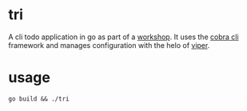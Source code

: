 # tri
A cli todo application in go as part of a [workshop](https://spf13.com/presentation/building-an-awesome-cli-app-in-go-oscon/). It uses the [cobra cli](https://github.com/spf13/cobra) framework and manages configuration with the helo of [viper](https://github.com/spf13/cobra).

# usage
```shell
go build && ./tri
```
